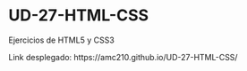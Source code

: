 # UD-27-HTML-CSS
<p> Ejercicios de HTML5 y CSS3</p>
<p>Link desplegado: https://amc210.github.io/UD-27-HTML-CSS/</p>
